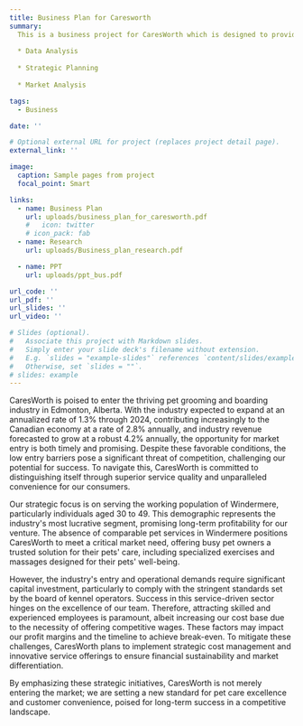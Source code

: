 ```yaml
---
title: Business Plan for Caresworth
summary: 
  This is a business project for CaresWorth which is designed to provide pet boarding and exercising services. We come up with this business plan based on data analysis and research on the industry.
  
  * Data Analysis
    
  * Strategic Planning
    
  * Market Analysis

tags:
  - Business

date: ''

# Optional external URL for project (replaces project detail page).
external_link: ''

image:
  caption: Sample pages from project
  focal_point: Smart

links:
  - name: Business Plan
    url: uploads/business_plan_for_caresworth.pdf
    #   icon: twitter
    # icon_pack: fab
  - name: Research
    url: uploads/Business_plan_research.pdf

  - name: PPT
    url: uploads/ppt_bus.pdf

url_code: ''
url_pdf: ''
url_slides: ''
url_video: ''

# Slides (optional).
#   Associate this project with Markdown slides.
#   Simply enter your slide deck's filename without extension.
#   E.g. `slides = "example-slides"` references `content/slides/example-slides.md`.
#   Otherwise, set `slides = ""`.
# slides: example
---
```


CaresWorth is poised to enter the thriving pet grooming and boarding industry in Edmonton, Alberta. With the industry expected to expand at an annualized rate of 1.3% through 2024, contributing increasingly to the Canadian economy at a rate of 2.8% annually, and industry revenue forecasted to grow at a robust 4.2% annually, the opportunity for market entry is both timely and promising. Despite these favorable conditions, the low entry barriers pose a significant threat of competition, challenging our potential for success. To navigate this, CaresWorth is committed to distinguishing itself through superior service quality and unparalleled convenience for our consumers.

Our strategic focus is on serving the working population of Windermere, particularly individuals aged 30 to 49. This demographic represents the industry's most lucrative segment, promising long-term profitability for our venture. The absence of comparable pet services in Windermere positions CaresWorth to meet a critical market need, offering busy pet owners a trusted solution for their pets' care, including specialized exercises and massages designed for their pets' well-being.

However, the industry's entry and operational demands require significant capital investment, particularly to comply with the stringent standards set by the board of kennel operators. Success in this service-driven sector hinges on the excellence of our team. Therefore, attracting skilled and experienced employees is paramount, albeit increasing our cost base due to the necessity of offering competitive wages. These factors may impact our profit margins and the timeline to achieve break-even. To mitigate these challenges, CaresWorth plans to implement strategic cost management and innovative service offerings to ensure financial sustainability and market differentiation.

By emphasizing these strategic initiatives, CaresWorth is not merely entering the market; we are setting a new standard for pet care excellence and customer convenience, poised for long-term success in a competitive landscape.
